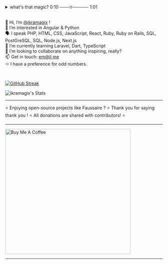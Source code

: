 <details>
<summary>what's that magic? 0:10 ───ㅇ───── 1:01 </summary>

[![Visits Badge](https://badges.pufler.dev/visits/ikramagix/badge-it)](https://badges.pufler.dev)

👋 Salut ! C'est [@ikramagix](https://www.ikramagix.com/) à l'appareil !  <br>
👀 Passionnée par l'univers du c'est quoi ça ? <br>
💞️ Je suis toujours à la recherche de projets inspirants et stimulants. <br>
📫 Papotons : [Mais qui appelle ça un courriel ?](mailto:hello@ikramagix.com) <br>
🫶 N'hésitez pas à m'envoyer un petit message, tout seul on va plus vite, ensemble on va plus loin. 
</details>

<br>

👋 Hi, I’m [@ikramagix](https://www.ikramagix.com/) !<br>
👀 I’m interested in Angular & Python  <br>
🗣 I speak PHP, HTML, CSS, JavaScript, React, Ruby, Ruby on Rails, SQL, PostGreSQL, SQL, Node.js, Next.js<br>
🌱 I’m currently learning Laravel, Dart, TypeScript <br>
💞️ I’m looking to collaborate on anything inspiring, really?<br>
📫 Get in touch: [em@il me](mailto:hello@ikramagix.com) <br>
♾️ I have a preference for odd numbers.

<br>

[![GitHub Streak](https://git-hub-streak-stats.vercel.app?user=ikramagix&theme=hacker)](https://git.io/streak-stats)

![ikramagix's Stats](https://github-readme-stats.vercel.app/api?username=ikramagix&theme=great-gatsby&show_icons=true&hide_border=false&count_private=true)

<hr>
⭐ Enjoying open-source projects like Faussaire ? ⭐ Thank you for saying thank you ! ⭐ All donations are shared with contributors! ⭐ 
<hr>
<a href="https://www.buymeacoffee.com/ikramagix" target="_blank">
  <img 
    src="https://i.ibb.co/tP37SFx/cuphead-thx-nobg.png" 
    alt="Buy Me A Coffee" 
    width="400">
</a>
<hr>
